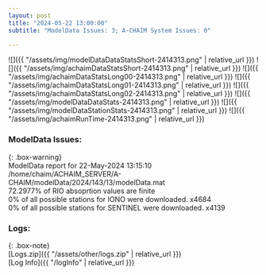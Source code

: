 ```yaml
---
layout: post
title: "2024-05-22 13:00:00"
subtitle: "ModelData Issues: 3; A-CHAIM System Issues: 0"

---
```


![]({{ "/assets/img/modelDataDataStatsShort-2414313.png" | relative_url }})
![]({{ "/assets/img/achaimDataStatsShort-2414313.png" | relative_url }})
![]({{ "/assets/img/achaimDataStatsLong00-2414313.png" | relative_url }})
![]({{ "/assets/img/achaimDataStatsLong01-2414313.png" | relative_url }})
![]({{ "/assets/img/achaimDataStatsLong02-2414313.png" | relative_url }})
![]({{ "/assets/img/modelDataDataStats-2414313.png" | relative_url }})
![]({{ "/assets/img/modelDataStationStats-2414313.png" | relative_url }})
![]({{ "/assets/img/achaimRunTime-2414313.png" | relative_url }})


### ModelData Issues:  
  
{: .box-warning}  
 ModelData report for 22-May-2024 13:15:10   
 /home/chaim/ACHAIM_SERVER/A-CHAIM/modelData/2024/143/13/modelData.mat   
 72.2977% of RIO absoprtion values are finite   
 0% of all possible stations for IONO were downloaded. x4684   
 0% of all possible stations for SENTINEL were downloaded. x4139   
  


### Logs:  
  
{: .box-note}  
[Logs.zip]({{ "/assets/other/logs.zip" | relative_url }})  
[Log Info]({{ "/logInfo" | relative_url }})  
